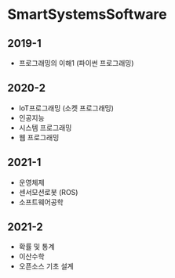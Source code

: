 # SmartSystemsSoftware

## 2019-1
- 프로그래밍의 이해1 (파이썬 프로그래밍)

## 2020-2
- IoT프로그래밍 (소켓 프로그래밍)
- 인공지능
- 시스템 프로그래밍
- 웹 프로그래밍

## 2021-1
- 운영체제
- 센서모션로봇 (ROS)
- 소프트웨어공학

## 2021-2
- 확률 및 통계
- 이산수학
- 오픈소스 기초 설계

